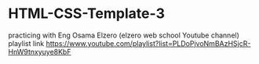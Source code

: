 # HTML-CSS-Template-3
practicing with Eng Osama Elzero (elzero web school Youtube channel) playlist link https://www.youtube.com/playlist?list=PLDoPjvoNmBAzHSjcR-HnW9tnxyuye8KbF

